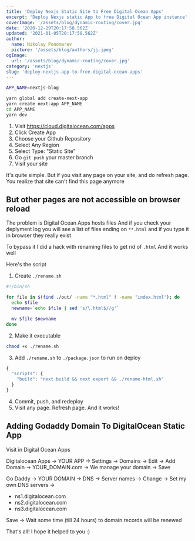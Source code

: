```yaml
---
title: 'Deploy Nexjs Static Site to Free Digital Ocean Apps'
excerpt: 'Deploy Nexjs static App to free Digital Ocean App instance'
coverImage: '/assets/blog/dynamic-routing/cover.jpg'
date: '2020-12-29T20:17:58.562Z'
updated: '2021-01-05T20:17:58.562Z'
author:
  name: Nikolay Ponomarev
  picture: '/assets/blog/authors/jj.jpeg'
ogImage:
  url: '/assets/blog/dynamic-routing/cover.jpg'
category: 'nextjs'
slug: 'deploy-nextjs-app-to-free-digital-ocean-apps'
---
```


```sh
APP_NAME=nextjs-blog

yarn global add create-next-app
yarn create next-app APP_NAME
cd APP_NAME
yarn dev
```

1. Visit <https://cloud.digitalocean.com/apps>
1. Click Create App
1. Choose your Github Repository
1. Select Any Region
1. Select Type: "Static Site"
1. Go `git push` your master branch
1. Visit your site

It's quite simple. But if you visit any page on your site, and
do refresh page.
You realize that site can't find this page anymore

## But other pages are not accessible on browser reload

The problem is Digital Ocean Apps hosts files
And if you check your deplyment log you will see a list of files
ending on `**.html` and if you type it in browser they really exist

To bypass it I did a hack with renaming files to get rid of `.html`
And it works well

Here's the script

1. Create `./rename.sh`

```sh
#!/bin/sh

for file in $(find ./out/ -name "*.html" ! -name "index.html"); do
  echo $file
  newname=`echo $file | sed 's/\.html$//g'`

  mv $file $newname
done
```

2. Make it executable

```sh
chmod +x ./rename.sh
```

3. Add `./rename.sh` to  `./package.json` to run on deploy

```javascript
{
  "scripts": {
    "build": "next build && next export && ./rename-html.sh"
  }
}
```

4. Commit, push, and redeploy
5. Visit any page. Refresh page. And it works!

## Adding Godaddy Domain To DigitalOcean Static App

Visit in Digital Ocean Apps

Digitalocean Apps -> YOUR APP -> Settings -> Domains -> Edit -> Add Domain -> YOUR_DOMAIN.com -> We manage your domain -> Save

Go Daddy -> YOUR DOMAIN -> DNS -> Server names -> Change -> Set my own DNS servers ->

- ns1.digitalocean.com
- ns2.digitalocean.com
- ns3.digitalocean.com

Save -> Wait some time (till 24 hours) to domain records will be renewed

That's all! I hope it helped to you :)
